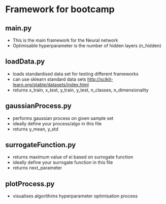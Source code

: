 # Framework for bootcamp

## main.py
  * This is the main framework for the Neural network
  * Optimisable hyperparameter is the number of hidden layers (n_hidden)

## loadData.py
  * loads standardised data set for testing different frameworks
  * can use sklearn standard data sets http://scikit-learn.org/stable/datasets/index.html
  * returns x_train, x_test, y_train, y_test, n_classes, n_dimensionality

## gaussianProcess.py
  * performs gaussian process on given sample set
  * ideally define your process/algo in this file
  * returns y_mean, y_std

## surrogateFunction.py
  * returns maximum value of ei based on surrogate function
  * ideally define your surrogate function in this file
  * returns next_parameter

## plotProcess.py
  * visualises algorithims hyperparameter optimisation process

